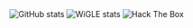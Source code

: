 <img src="https://github-readme-stats.vercel.app/api?username=TW-D&show_icons=true&theme=radical" alt="GitHub stats">
<img src="https://wigle.net/bi/dYBZLnwaqrr9T+lIAM1+VA.png" border="0" alt="WiGLE stats">
<img src="https://www.hackthebox.eu/badge/image/511306" alt="Hack The Box">
